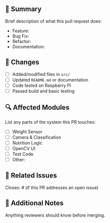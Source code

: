 ## 📌 Summary

Brief description of what this pull request does:

- Feature:
- Bug Fix:
- Refactor:
- Documentation:

## 🧪 Changes

- [ ] Added/modified files in `src/`
- [ ] Updated `README.md` or documentation
- [ ] Code tested on Raspberry Pi
- [ ] Passed build and basic testing

## 🔍 Affected Modules

List any parts of the system this PR touches:

- [ ] Weight Sensor
- [ ] Camera & Classification
- [ ] Nutrition Logic
- [ ] OpenCV UI
- [ ] Test Code
- [ ] Other:

## 🔄 Related Issues

Closes: # (if this PR addresses an open issue)

## 🧠 Additional Notes

Anything reviewers should know before merging.
